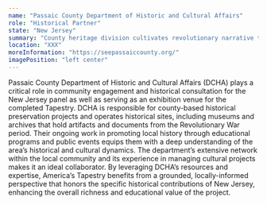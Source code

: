 ```yaml
---
name: "Passaic County Department of Historic and Cultural Affairs"
role: "Historical Partner"
state: "New Jersey"
summary: "County heritage division cultivates revolutionary narrative through exemplary preservation initiatives while fostering vibrant community historical engagement."
location: "XXX"
moreInformation: "https://seepassaiccounty.org/"
imagePosition: "left center"
---
```


Passaic County Department of Historic and Cultural Affairs (DCHA) plays
a critical role in community engagement and historical consultation for
the New Jersey panel as well as serving as an exhibition venue for the
completed Tapestry. DCHA is responsible for county-based historical
preservation projects and operates historical sites, including museums
and archives that hold artifacts and documents from the Revolutionary
War period. Their ongoing work in promoting local history through
educational programs and public events equips them with a deep
understanding of the area’s historical and cultural dynamics. The
department’s extensive network within the local community and its
experience in managing cultural projects makes it an ideal
collaborator. By leveraging DCHA’s resources and expertise, America’s
Tapestry benefits from a grounded, locally-informed perspective that
honors the specific historical contributions of New Jersey, enhancing
the overall richness and educational value of the project.
